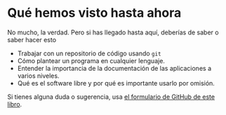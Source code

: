 # Qué hemos visto hasta ahora

No mucho, la verdad. Pero si has llegado hasta aquí, deberías de saber
o saber hacer esto

* Trabajar con un repositorio de código usando `git`
* Cómo plantear un programa en cualquier lenguaje.
* Entender la importancia de la documentación de las aplicaciones a
  varios niveles.
* Qué es el software libre y por qué es importante usarlo por omisión.

Si tienes alguna duda o sugerencia, usa
[el formulario de GitHub de este libro](https://github.com/JJ/cero_a_perl/issues). 
